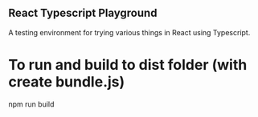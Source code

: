 ## React Typescript Playground

A testing environment for trying various things in React using Typescript.

# To run and build to dist folder (with create bundle.js)

npm run build
